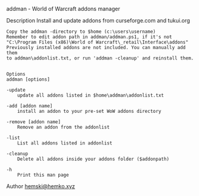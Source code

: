 addman - World of Warcraft addons manager


Description
    Install and update addons from curseforge.com and tukui.org
    
    Copy the addman -directory to $home (c:\users\username)
    Remember to edit addon path in addman/addman.ps1, if it's not 
    "C:\Program Files (x86)\World of Warcraft\_retail\Interface\addons"
    Previously installed addons are not included. You can manually add them 
    to addman\addonlist.txt, or run 'addman -cleanup' and reinstall them.

    
    Options
    addman [options]
    
    -update
        update all addons listed in $home\addman\addonlist.txt

    -add [addon name]
        install an addon to your pre-set WoW addons directory

    -remove [addon name]
        Remove an addon from the addonlist

    -list
        List all addons listed in addonlist

    -cleanup
        Delete all addons inside your addons folder ($addonpath)

    -h
        Print this man page


Author
    hemski@hemko.xyz

